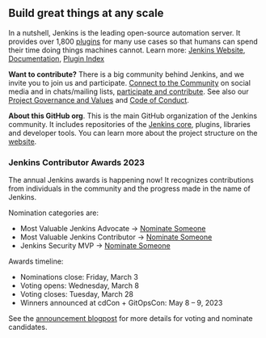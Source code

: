 ## Build great things at any scale

In a nutshell, Jenkins is the leading open-source automation server.
It provides over 1,800 [plugins](https://plugins.jenkins.io/) for many use cases so that humans can spend their time doing things machines cannot.
Learn more: [Jenkins Website](https://www.jenkins.io/), [Documentation](https://www.jenkins.io/doc/), [Plugin Index](https://plugins.jenkins.io/)

**Want to contribute?** There is a big community behind Jenkins, and we invite you to join us and participate.
[Connect to the Community](https://www.jenkins.io/participate/connect/) on social media and in chats/mailing lists,
[participate and contribute](https://www.jenkins.io/participate/).
See also our [Project Governance and Values](https://www.jenkins.io/project/governance/) and [Code of Conduct](https://www.jenkins.io/project/conduct/).

**About this GitHub org**.
This is the main GitHub organization of the Jenkins community.
It includes repositories of the [Jenkins core](https://github.com/jenkinsci/jenkins), plugins, libraries and developer tools.
You can learn more about the project structure on the [website](https://www.jenkins.io/participate/code/).

### Jenkins Contributor Awards 2023

The annual Jenkins awards is happening now! It recognizes contributions from individuals in the community and the progress made in the name of Jenkins.

Nomination categories are:
- Most Valuable Jenkins Advocate → [Nominate Someone](https://github.com/jenkins-infra/jenkins.io/issues/6035)
- Most Valuable Jenkins Contributor → [Nominate Someone](https://github.com/jenkins-infra/jenkins.io/issues/6033)
- Jenkins Security MVP → [Nominate Someone](https://github.com/jenkins-infra/jenkins.io/issues/6034)

Awards timeline:
- Nominations close: Friday, March 3
- Voting opens: Wednesday, March 8
- Voting closes: Tuesday, March 28
- Winners announced at cdCon + GitOpsCon: May 8 – 9, 2023

See the [announcement blogpost](https://www.jenkins.io/blog/2023/02/23/cdf-awards/) for more details for voting and nominate candidates.
